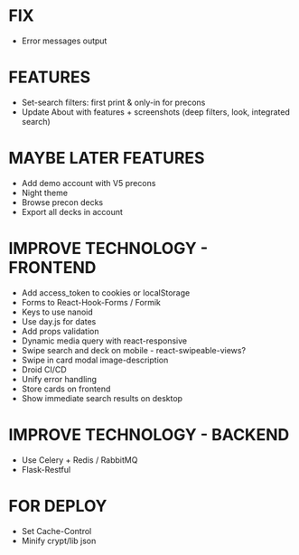 # FIX
* Error messages output

# FEATURES
* Set-search filters: first print & only-in for precons
* Update About with features + screenshots (deep filters, look, integrated search)

# MAYBE LATER FEATURES
* Add demo account with V5 precons
* Night theme
* Browse precon decks
* Export all decks in account

# IMPROVE TECHNOLOGY - FRONTEND
* Add access_token to cookies or localStorage
* Forms to React-Hook-Forms / Formik
* Keys to use nanoid
* Use day.js for dates
* Add props validation
* Dynamic media query with react-responsive
* Swipe search and deck on mobile - react-swipeable-views?
* Swipe in card modal image-description
* Droid CI/CD
* Unify error handling
* Store cards on frontend
* Show immediate search results on desktop

# IMPROVE TECHNOLOGY - BACKEND
* Use Celery + Redis / RabbitMQ
* Flask-Restful

# FOR DEPLOY
* Set Cache-Control
* Minify crypt/lib json
